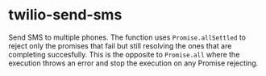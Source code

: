 # twilio-send-sms

Send SMS to multiple phones. The function uses `Promise.allSettled` to reject only the promises that fail but still resolving the ones that are completing succesfully. This is the opposite to `Promise.all` where the execution throws an error and stop the execution on any Promise rejecting.